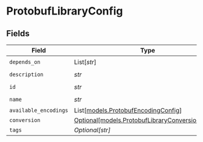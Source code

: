 # ProtobufLibraryConfig


## Fields

| Field                                                                                            | Type                                                                                             | Required                                                                                         | Description                                                                                      |
| ------------------------------------------------------------------------------------------------ | ------------------------------------------------------------------------------------------------ | ------------------------------------------------------------------------------------------------ | ------------------------------------------------------------------------------------------------ |
| `depends_on`                                                                                     | List[*str*]                                                                                      | :heavy_check_mark:                                                                               | N/A                                                                                              |
| `description`                                                                                    | *str*                                                                                            | :heavy_check_mark:                                                                               | N/A                                                                                              |
| `id`                                                                                             | *str*                                                                                            | :heavy_check_mark:                                                                               | N/A                                                                                              |
| `name`                                                                                           | *str*                                                                                            | :heavy_check_mark:                                                                               | N/A                                                                                              |
| `available_encodings`                                                                            | List[[models.ProtobufEncodingConfig](../models/protobufencodingconfig.md)]                       | :heavy_minus_sign:                                                                               | N/A                                                                                              |
| `conversion`                                                                                     | [Optional[models.ProtobufLibraryConversionConfig]](../models/protobuflibraryconversionconfig.md) | :heavy_minus_sign:                                                                               | N/A                                                                                              |
| `tags`                                                                                           | *Optional[str]*                                                                                  | :heavy_minus_sign:                                                                               | N/A                                                                                              |